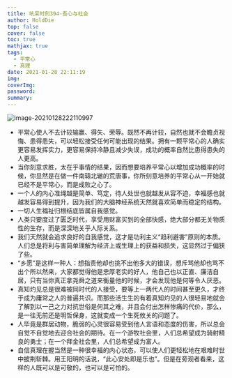 ```yaml
---
title: 吼呆时刻394-吾心与社会
author: HoldDie
top: false
cover: false
toc: true
mathjax: true
tags:
  - 平常心
  - 真理
date: 2021-01-28 22:11:19
img:
coverImg:
password:
summary:
---
```


![image-20210128222110997](https://cdn.jsdelivr.net/gh/HoldDie/img1/20210128222111.png)

- 平常心使人不去计较输赢、得失、荣辱。既然不再计较，自然也就不会瞻贞视悔、患得患失，可以轻松接受任何可能出现的结果。拥有一颗平常心的人确实更容易发挥实力，更容易保持冷静且减少失误，成功的概率自然比患得患失的人更高。
- 当你刻意求胜，太在乎事情的结果，因而想要培养平常心以增加成功概率的时候，你显然是在做一件南辕北辙的荒唐事，你所刻意培养的平常心从一开始就已经不是平常心，而是成败之心了。
- 一个人的内心准绳越是简单、笃定，待人处世也就越发从容不迫，幸福感也就越发容易得到提升，因为我们的大脑神经系统天然就喜欢简单而稳定的结构。
- 一切人生福祉归根结底皆属自我感觉。
- 人类只要度过了匮乏时代，享受用财富买到的全部快感，绝大部分都无关物质性的生存，而是深深地关乎人际关系。
- 我们天然就会追求良好的自我感觉，这才是功利主义“趋利避害”原则的本质。人们总是将利与害简单理解为经济上或生理上的获益和损失，这显然过于偏狭了些。
- “乡愿”是这样一种人：想指责他却也挑不出他多大的错误，想斥骂他却也骂不出个所以然来，大家都觉得他是忠厚老实的好人，他自己也以正直、廉洁自居，只有当你真正拿尧舜之道来衡量他的时候，才会发现他是何等令人厌恶。
- 真知灼见总是很难被同时代的人接受，要等上一两代人的时间甚至更久，才终于成为庸常之人的普遍共识。而那些活生生的有着真知灼见的人很轻易地就会了解到以一己之力对抗世俗是何其之难，并且会付出怎样惨痛的代价，那么，是一往无前还是明哲保身，这就变成一个生死攸关的问题了。
- 人毕竟是群居动物，脆弱的心灵很容易受到他人言语和态度的伤害，所以总会自觉不自觉地去迎合社会的期待。在一个游牧社会里，人们总希望成为骑射精良的勇士；在一个拜金社会里，人们总希望成为富人。
- 自信真理在握当然是一种很幸福的内心状态，可以使人们更轻松地在艰难时世中披荆斩棘。用王阳明的话说，“此心安处即是乐也”。但是在旁观者看来，这样的人既可以是可敬的，也可以是可怕的。